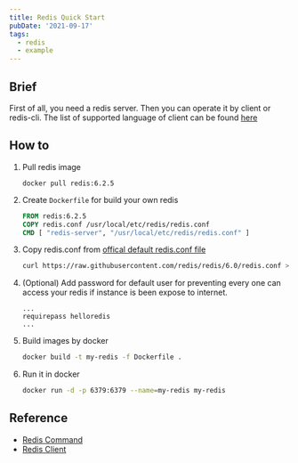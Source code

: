 ```yaml
---
title: Redis Quick Start
pubDate: '2021-09-17'
tags:
  - redis
  - example
---
```


Brief
---
First of all, you need a redis server. Then you can operate it by client or redis-cli. The list of supported language of client can be found [here](https://redis.io/clients)

How to
---
1. Pull redis image
	```
	docker pull redis:6.2.5
	```
1. Create `Dockerfile` for build your own redis
	```dockerfile
	FROM redis:6.2.5
	COPY redis.conf /usr/local/etc/redis/redis.conf
	CMD [ "redis-server", "/usr/local/etc/redis/redis.conf" ]
	```
1. Copy redis.conf from [offical default redis.conf file](https://raw.githubusercontent.com/redis/redis/6.0/redis.conf)
	```bash
	curl https://raw.githubusercontent.com/redis/redis/6.0/redis.conf > redis.conf
	```
1. (Optional) Add password for default user for preventing every one can access your redis if instance is been expose to internet.
	```text
	...
	requirepass helloredis
	...
	```
1. Build images by docker
	```bash
	docker build -t my-redis -f Dockerfile .
	```
1. Run it in docker
	```bash
	docker run -d -p 6379:6379 --name=my-redis my-redis
	```



Reference
---
- [Redis Command](https://redis.io/commands)
- [Redis Client](https://redis.io/clients)